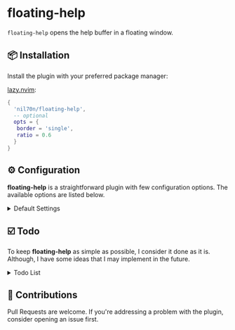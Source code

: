# <i class="fa-regular fa-circle-question"></i> floating-help

`floating-help` opens the help buffer in a floating window.


## 📦 Installation

Install the plugin with your preferred package manager:

[lazy.nvim](https://github.com/folke/lazy.nvim):

<!-- setup:start -->

```lua
{
  'nil70n/floating-help',
  -- optional
  opts = {
   border = 'single',
   ratio = 0.6
  }
}
```

<!-- setup:end -->


## ⚙️ Configuration

**floating-help** is a straightforward plugin with few configuration options. The available options are listed below.

<details><summary>Default Settings</summary>

<!-- config:start -->

```lua
{
  border = 'solid',
  ratio = 0.8
}
```
<!-- config:end -->

* border: Style of (optional) window border. The accepted string values are:
  * 'solid': Adds padding by a single whitespace cell (default).
  * 'none': No border.
  * 'single': A single line box.
  * 'double': A double line box.
  * 'rounded': Like 'single' but with rounded corners ('╭' etc.).
  * 'shadow': A drop shadow effect blending with the background.

* ratio: The space related to the editor height the floating window will take. Must be between 0.5 and 1.
  * The default value is 0.8.
  * If the ratio informed is less than 0.5, the plugin will assume 0.5.
  * If the ratio informed exceeds 1, the plugin will divide the number and use it as a decimal. Example:

    ```lua
    { ratio = 7 }
    ```

    results in:

    ```lua
    { ratio = 0.7 }
    ```
</details>


## ☑️ Todo

To keep **floating-help** as simple as possible, I consider it done as it is. Although, I have some ideas that I may implement in the future.

<details><summary>Todo List</summary>

- [ ] Option to centralize the help window in the active pane instead of the editor
- [ ] Option to open the help window in a vertical split instead of floating window

</details>


## 🚀 Contributions

Pull Requests are welcome. If you're addressing a problem with the plugin, consider opening an issue first.
